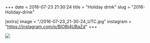 +++
date = 2016-07-23 21:30:24
title = "Holiday drink"
slug = "2016-Holiday-drink"

[extra]
image = "/2016-07-23_21-30-24_UTC.jpg"
instagram = "https://instagram.com/p/BIOBj4UBaZd"
+++

<img src="/2016-07-23_21-30-24_UTC.jpg" />
